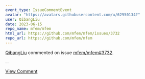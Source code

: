 ```yaml
---
event_type: IssueCommentEvent
avatar: "https://avatars.githubusercontent.com/u/62950134?"
user: QibangLiu
date: 2023-06-15
repo_name: mfem/mfem
html_url: https://github.com/mfem/mfem/issues/3732
repo_url: https://github.com/mfem/mfem
---
```


<a href='https://github.com/QibangLiu' target='_blank'>QibangLiu</a> commented on issue <a href='https://github.com/mfem/mfem/issues/3732' target='_blank'>mfem/mfem#3732</a>.

<small>...</small>

<a href='https://github.com/mfem/mfem/issues/3732' target='_blank'>View Comment</a>